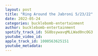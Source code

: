 ```yaml
---
layout: post
title: "Ring Around the Jabroni 5/23/22"
date: 2022-05-24
categories: bucklebomb-entertainment
author: bucklebomb-entertainment
spotify_track_id: 5G8bsywavqMLLWad0ncOG3
youtube_video_id: 
apple_track_id: 1000563625151
youtube_metadata: 
---
```

